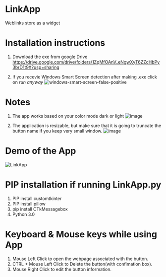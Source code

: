 # LinkApp
Weblinks store as a widget

# Installation instructions 
1. Download the exe from google Drive
https://drive.google.com/drive/folders/1ZqMfOAnV_eNgwXyT6ZZcHbPy3brD1t9X?usp=sharing

2. If you recevie Windows Smart Screen detection after making .exe click on _run anyway_
![windows-smart-screen-false-positive](https://github.com/shrivatsahosabettu/LinkApp/assets/12061573/958c29bc-5696-4703-a919-432abcf8bbb2)


# Notes
1. The app works based on your color mode dark or light
![image](https://github.com/shrivatsahosabettu/LinkApp/assets/12061573/99a4ed33-c6a5-4a4f-9095-8c8c78afa8bf)

2. The application is resizable, but make sure that it is going to truncate the button name if you keep very small window.
![image](https://github.com/shrivatsahosabettu/LinkApp/assets/12061573/1c458f7d-e154-41b9-9f3b-ed1514a7b952)



# Demo of the App
![LinkApp](https://github.com/shrivatsahosabettu/LinkApp/assets/12061573/9430e1ee-16e5-4d77-b035-db9fd8c9caa2)

# PIP installation if running LinkApp.py
1. PIP install customtkinter
2. PIP install pillow
3. pip install CTkMessagebox
4. Python 3.0

# Keyboard & Mouse keys while using App
1. Mouse Left Click to open the webpage associated with the button.
2. CTRL + Mouse Left Click to Delete the button(with confimation box).
3. Mouse Right Click to edit the button information.

